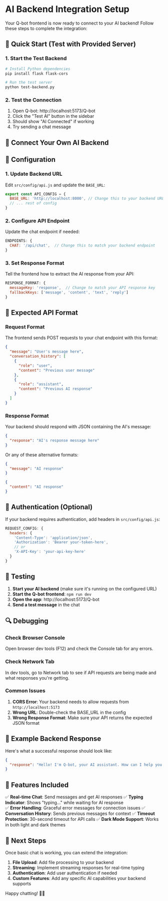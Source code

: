 # AI Backend Integration Setup

Your Q-bot frontend is now ready to connect to your AI backend! Follow these steps to complete the integration:

## 🚀 Quick Start (Test with Provided Server)

### 1. Start the Test Backend
```bash
# Install Python dependencies
pip install flask flask-cors

# Run the test server
python test-backend.py
```

### 2. Test the Connection
1. Open Q-bot: http://localhost:5173/Q-bot
2. Click the "Test AI" button in the sidebar
3. Should show "AI Connected" if working
4. Try sending a chat message

## 🔧 Connect Your Own AI Backend

## 🔧 Configuration

### 1. Update Backend URL
Edit `src/config/api.js` and update the `BASE_URL`:

```javascript
export const API_CONFIG = {
  BASE_URL: 'http://localhost:8000', // Change this to your backend URL
  // ... rest of config
}
```

### 2. Configure API Endpoint
Update the chat endpoint if needed:

```javascript
ENDPOINTS: {
  CHAT: '/api/chat',  // Change this to match your backend endpoint
}
```

### 3. Set Response Format
Tell the frontend how to extract the AI response from your API:

```javascript
RESPONSE_FORMAT: {
  messageKey: 'response',  // Change to match your API response key
  fallbackKeys: ['message', 'content', 'text', 'reply']
}
```

## 📡 Expected API Format

### Request Format
The frontend sends POST requests to your chat endpoint with this format:

```json
{
  "message": "User's message here",
  "conversation_history": [
    {
      "role": "user",
      "content": "Previous user message"
    },
    {
      "role": "assistant", 
      "content": "Previous AI response"
    }
  ]
}
```

### Response Format
Your backend should respond with JSON containing the AI's message:

```json
{
  "response": "AI's response message here"
}
```

Or any of these alternative formats:
```json
{
  "message": "AI response"
}
```
```json
{
  "content": "AI response"
}
```

## 🔐 Authentication (Optional)

If your backend requires authentication, add headers in `src/config/api.js`:

```javascript
REQUEST_CONFIG: {
  headers: {
    'Content-Type': 'application/json',
    'Authorization': 'Bearer your-token-here',
    // or
    'X-API-Key': 'your-api-key-here'
  }
}
```

## 🚀 Testing

1. **Start your AI backend** (make sure it's running on the configured URL)
2. **Start the Q-bot frontend**: `npm run dev`
3. **Open the app**: http://localhost:5173/Q-bot
4. **Send a test message** in the chat

## 🔍 Debugging

### Check Browser Console
Open browser dev tools (F12) and check the Console tab for any errors.

### Check Network Tab
In dev tools, go to Network tab to see if API requests are being made and what responses you're getting.

### Common Issues

1. **CORS Error**: Your backend needs to allow requests from `http://localhost:5173`
2. **Wrong URL**: Double-check the BASE_URL in the config
3. **Wrong Response Format**: Make sure your API returns the expected JSON format

## 📝 Example Backend Response

Here's what a successful response should look like:

```json
{
  "response": "Hello! I'm Q-bot, your AI assistant. How can I help you today?"
}
```

## 🎯 Features Included

✅ **Real-time Chat**: Send messages and get AI responses
✅ **Typing Indicator**: Shows "typing..." while waiting for AI response  
✅ **Error Handling**: Graceful error messages for connection issues
✅ **Conversation History**: Sends previous messages for context
✅ **Timeout Protection**: 30-second timeout for API calls
✅ **Dark Mode Support**: Works in both light and dark themes

## 🔄 Next Steps

Once basic chat is working, you can extend the integration:

1. **File Upload**: Add file processing to your backend
2. **Streaming**: Implement streaming responses for real-time typing
3. **Authentication**: Add user authentication if needed
4. **Custom Features**: Add any specific AI capabilities your backend supports

Happy chatting! 🤖✨
